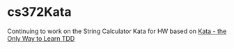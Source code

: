 # cs372Kata

Continuing to work on the String Calculator Kata for HW based on [Kata - the Only Way to Learn TDD](http://www.peterprovost.org/blog/2012/05/02/kata-the-only-way-to-learn-tdd/)

